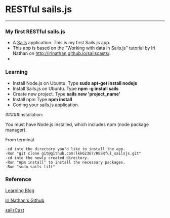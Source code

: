 
# RESTful sails.js



---




### My first RESTful sails.js

* A [Sails](http://sailsjs.org/) application. This is my first Sails.js app.
* This app is based on the "Working with data in Sails.js" tutorial by Irl Nathan on http://irlnathan.github.io/sailscasts/.
* 


### Learning

* Install Node.js on Ubuntu.   Type **sudo apt-get install nodejs**
* Install Sails.js on Ubuntu.   Type **npm -g install sails**
* Create new project.   Type **sails new 'project_name'**
* Install npm   Type **npm install**
* Coding your sails.js application.


#####Installation:

You must have Node.js installed, which includes npm (node package manager).

From terminal-

    -cd into the directory you'd like to install the app.
    -Run "git clone git@github.com:lkk62367/RESRful_sailsjs.git"
    -cd into the newly created directory.
    -Run "npm install" to install the necessary packages.
    -Run "sudo sails lift"


### Reference 

[Learning Blog](http://kennytu.github.io/blog/categories/sails/)

[Irl Nathan's Github](https://github.com/irlnathan)

[sailsCast](http://irlnathan.github.io/sailscasts/)
